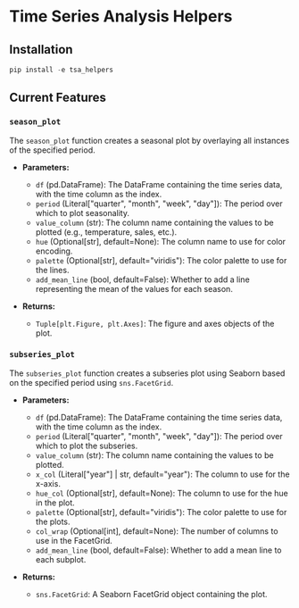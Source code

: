 
# Time Series Analysis Helpers

## Installation

```python
pip install -e tsa_helpers
```

## Current Features

### `season_plot`

The `season_plot` function creates a seasonal plot by overlaying all instances of the specified period.

- **Parameters:**
  - `df` (pd.DataFrame): The DataFrame containing the time series data, with the time column as the index.
  - `period` (Literal["quarter", "month", "week", "day"]): The period over which to plot seasonality.
  - `value_column` (str): The column name containing the values to be plotted (e.g., temperature, sales, etc.).
  - `hue` (Optional[str], default=None): The column name to use for color encoding.
  - `palette` (Optional[str], default="viridis"): The color palette to use for the lines.
  - `add_mean_line` (bool, default=False): Whether to add a line representing the mean of the values for each season.

- **Returns:**
  - `Tuple[plt.Figure, plt.Axes]`: The figure and axes objects of the plot.

### `subseries_plot`

The `subseries_plot` function creates a subseries plot using Seaborn based on the specified period using `sns.FacetGrid`.

- **Parameters:**
  - `df` (pd.DataFrame): The DataFrame containing the time series data, with the time column as the index.
  - `period` (Literal["quarter", "month", "week", "day"]): The period over which to plot the subseries.
  - `value_column` (str): The column name containing the values to be plotted.
  - `x_col` (Literal["year"] | str, default="year"): The column to use for the x-axis.
  - `hue_col` (Optional[str], default=None): The column to use for the hue in the plot.
  - `palette` (Optional[str], default="viridis"): The color palette to use for the plots.
  - `col_wrap` (Optional[int], default=None): The number of columns to use in the FacetGrid.
  - `add_mean_line` (bool, default=False): Whether to add a mean line to each subplot.

- **Returns:**
  - `sns.FacetGrid`: A Seaborn FacetGrid object containing the plot.
